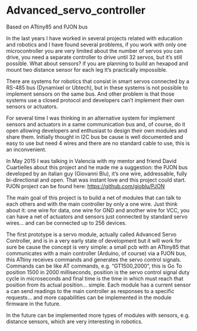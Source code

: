 # Advanced_servo_controller
Based on ATtiny85 and PJON bus

In the last years I have worked in several projects related with education and robotics 
and I have found several problems, if you work with only one microcontroller you are very 
limited about the number of servos you can drive, you need a separate controller to 
drive until 32 servos, but it’s still possible. What about sensors? if you are planning 
to build an hexapod and mount two distance sensor for each leg It’s practically impossible.

There are systems for robotics that consist in smart servos connected by a RS-485 bus 
(Dynamixel or Ubtech), but in these systems is not possible to implement sensors on the 
same bus. And other problem is that those systems use a closed protocol and developers 
can’t implement their own sensors or actuators.

For several time I was thinking in an alternative system for implement sensors and actuators 
in a same communication bus and, of course, do it open allowing developers and enthusiast to 
design their own modules and share them. Initially thought in I2C bus be cause is well 
documented and easy to use but need 4 wires and there are no standard cable to use, this 
is an inconvenient.

In May 2015 I was talking in Valencia with my mentor and friend David Cuartielles about 
this project and he made me a suggestion: the PJON bus developed by an italian guy 
(Giovanni Blu), it’s one wire, addressable, fully bi-directional and open. That was 
instant love and this project could start.
PJON project can be found here: https://github.com/gioblu/PJON

The main goal of this project is to build a net of modules that can talk to each others
and with the main controller by only a one wire. Just think about it: one wire for data, 
one wire for GND and another wire for VCC, you can have a net of actuators and sensors 
just connected by standard servo wires… and can be connected up to 256 devices.

The first prototype is a servo module, actually called Advanced Servo Controller, and 
is in a very early state of development but it will work for sure be cause the concept 
is very simple: a small pcb with an ATtiny85 that communicates with a main controller 
(Arduino, of course) via a PJON bus, this ATtiny receives commands and generates the 
servo control signals. Commands can be like AT commands, e.g. “GT1500,2000”, this is 
Go To position 1500 in 2000 milliseconds, position is the servo control signal duty 
cycle in microseconds and final time is the time in which must reach that position 
from its actual position… simple. Each module has a current sensor a can send readings 
to the main controller as responses to a specific requests… and more capabilities can 
be implemented in the module firmware in the future.

In the future can be implemented more types of modules with sensors, e.g. distance sensors, which are very interesting in robotics. 